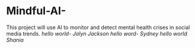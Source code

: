 # Mindful-AI-
This project will use AI to monitor and detect mental health crises in social media trends.
*hello world- Jalyn Jackson*
*hello word- Sydney*
*hello world Shania*
